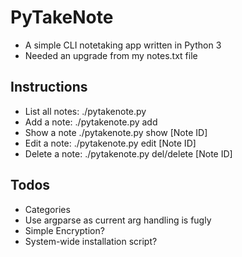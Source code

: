 # PyTakeNote #
- A simple CLI notetaking app written in Python 3
- Needed an upgrade from my notes.txt file

## Instructions
- List all notes:
    ./pytakenote.py
- Add a note:
    ./pytakenote.py add
- Show a note
    ./pytakenote.py show [Note ID]
- Edit a note:
    ./pytakenote.py edit [Note ID]
- Delete a note:
    ./pytakenote.py del/delete [Note ID]

## Todos
- Categories
- Use argparse as current arg handling is fugly
- Simple Encryption?
- System-wide installation script?

